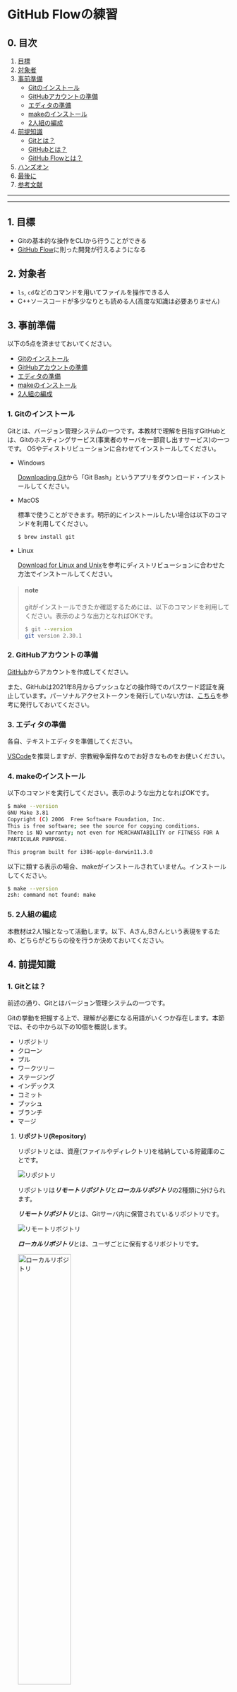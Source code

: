 # GitHub Flowの練習

## 0. 目次

1. [目標](#1-目標)
2. [対象者](#2-対象者)
3. [事前準備](#3-事前準備)
	- [Gitのインストール](#1-gitのインストール)
	- [GitHubアカウントの準備](#2-githubアカウントの準備)
	- [エディタの準備](#3-エディタの準備)
	- [makeのインストール](#4-makeのインストール)
	- [2人組の編成](#5-2人組の編成)
4. [前提知識](#4-前提知識)
	- [Gitとは？](#1-gitとは)
	- [GitHubとは？](#2-githubとは)
	- [GitHub Flowとは？](#3-github-flowとは)
5. [ハンズオン](#5-ハンズオン)
6. [最後に](#6-最後に)
7. [参考文献](#7-参考文献)

---
---

## 1. 目標
- Gitの基本的な操作をCLIから行うことができる
- [GitHub Flow](https://docs.github.com/ja/get-started/quickstart/github-flow)に則った開発が行えるようになる

## 2. 対象者
- `ls`, `cd`などのコマンドを用いてファイルを操作できる人
- C++ソースコードが多少なりとも読める人(高度な知識は必要ありません)

## 3. 事前準備
以下の5点を済ませておいてください。

- [Gitのインストール](#1-gitのインストール)
- [GitHubアカウントの準備](#2-githubアカウントの準備)
- [エディタの準備](#3-エディタの準備)
- [makeのインストール](#4-makeのインストール)
- [2人組の編成](#5-2人組の編成)

### 1. Gitのインストール
  
Gitとは、バージョン管理システムの一つです。本教材で理解を目指すGitHubとは、Gitのホスティングサービス(事業者のサーバを一部貸し出すサービス)の一つです。
OSやディストリビューションに合わせてインストールしてください。

- Windows
  
  [Downloading Git](https://git-scm.com/download/win)から「Git Bash」というアプリをダウンロード・インストールしてください。

- MacOS

  標準で使うことができます。明示的にインストールしたい場合は以下のコマンドを利用してください。
  ```bash
  $ brew install git
  ```

- Linux
  
  [Download for Linux and Unix](https://git-scm.com/download/linux)を参考にディストリビューションに合わせた方法でインストールしてください。
    
> #### note
> gitがインストールできたか確認するためには、以下のコマンドを利用してください。表示のような出力となればOKです。
> ```bash
> $ git --version
> git version 2.30.1
> ```

### 2. GitHubアカウントの準備

[GitHub](https://github.com/)からアカウントを作成してください。

また、GitHubは2021年8月からプッシュなどの操作時でのパスワード認証を廃止しています。パーソナルアクセストークンを発行していない方は、[こちら](https://docs.github.com/ja/authentication/keeping-your-account-and-data-secure/creating-a-personal-access-token)を参考に発行しておいてください。

### 3. エディタの準備

各自、テキストエディタを準備してください。

[VSCode](https://azure.microsoft.com/ja-jp/products/visual-studio-code/)を推奨しますが、宗教戦争案件なのでお好きなものをお使いください。

### 4. makeのインストール

以下のコマンドを実行してください。表示のような出力となればOKです。

```bash
$ make --version
GNU Make 3.81
Copyright (C) 2006  Free Software Foundation, Inc.
This is free software; see the source for copying conditions.
There is NO warranty; not even for MERCHANTABILITY or FITNESS FOR A
PARTICULAR PURPOSE.

This program built for i386-apple-darwin11.3.0
```

以下に類する表示の場合、makeがインストールされていません。インストールしてください。

```bash
$ make --version
zsh: command not found: make
```

### 5. 2人組の編成
本教材は2人1組となって活動します。以下、Aさん,Bさんという表現をするため、どちらがどちらの役を行うか決めておいてください。

## 4. 前提知識
### 1. Gitとは？
前述の通り、Gitとはバージョン管理システムの一つです。

Gitの挙動を把握する上で、理解が必要になる用語がいくつか存在します。本節では、その中から以下の10個を概説します。

- リポジトリ
- クローン
- プル
- ワークツリー
- ステージング
- インデックス
- コミット
- プッシュ
- ブランチ
- マージ

1. **リポジトリ(Repository)**
  
    リポジトリとは、資産(ファイルやディレクトリ)を格納している貯蔵庫のことです。
    
    <img src="https://github.com/Lium1126/github-practice-images/blob/main/repository.png" alt="リポジトリ" title="リポジトリ">
    
    リポジトリは***リモートリポジトリ***と***ローカルリポジトリ***の2種類に分けられます。
    
    ***リモートリポジトリ***とは、Gitサーバ内に保管されているリポジトリです。
    
    <img src="https://github.com/Lium1126/github-practice-images/blob/main/remote-repository.png" alt="リモートリポジトリ" title="リモートリポジトリ">
    
    ***ローカルリポジトリ***とは、ユーザごとに保有するリポジトリです。
    
    <img src="https://github.com/Lium1126/github-practice-images/blob/main/local-repository.png" alt="ローカルリポジトリ" title="ローカルリポジトリ" style="width: 50%;">
    
    ユーザは、ローカルリポジトリ内で作業を行い、その変更をリモートリポジトリに反映させることで変更点を共有します。

2. **クローン(Clone)**
    
    クローンとは、リモートリポジトリをローカルリポジトリに複製する操作です。
    
    通常、最初のみ行います。
    
    <img src="https://github.com/Lium1126/github-practice-images/blob/main/clone.png" alt="クローン" title="クローン" style="width: 50%;">
    
3. **プル(Pull)**

    プルとは、リモートリポジトリにある、持っていないファイルや他の誰かが更新したファイルをローカルリポジトリに反映させる操作です。すなわち、「自分のローカル環境を共有されているものの最新版に揃える」というような認識です。
    
    <img src="https://github.com/Lium1126/github-practice-images/blob/main/pull-1.png" alt="プル1" title="プル1" style="width: 50%;">
    
    ---
    
    <img src="https://github.com/Lium1126/github-practice-images/blob/main/pull-2.png" alt="プル2" title="プル2" style="width: 50%;">
    
    **先述のクローンはリモートリポジトリの内容を丸ごと複製するのに対し、プルは差分のみを更新します。**
    
    > topic
    > 
    > これに比べ、リモートリポジトリの最新情報の取得のみを行い、ファイルの更新を行わない操作をフェッチ(Fetch)と呼びます。
    > 本当にプルして良い状態か調べるときなどに使用します。

4. **ワークツリー(Working tree)**

    ワークツリーとは、作業しているディレクトリのことです。

5. **ステージング(Staged)**

    ステージングを理解する前に、Gitは変更を管理するファイルと管理しないファイルを指定できるということを知っておきましょう。
    
    Gitで変更を管理することを`track(追跡)`、しないことを`untrack`と呼びます。
    
    追跡されているファイルは以下の3つの状態のいずれかとなります。
    
    | 状態 | 内容 |
    | --- | --- |
    | Unmodified | 変更されていないファイル |
    | Modified | 変更されたファイル |
    | Staged | Commit対象のファイル |

    `Modified`のファイルを`Staged`の状態にすることをステージングと呼びます。ステージングされたファイルは、後述のインデックスに登録されます。

6. **インデックス(Index)**

    ワークツリーとは、作業しているディレクトリのことでした。それに対しインデックスは、ワークツリーとローカルリポジトリの中間に位置する場所です。ローカルリポジトリに反映させるファイルが格納されます。
    
    このインデックスが存在することにより、余分なファイルをコミットせずに済んだり、ファイルの一部だけの変更を記録してコミットすることができます。
    
    <img src="https://github.com/Lium1126/github-practice-images/blob/main/index.png" alt="インデックス" title="インデックス" style="width: 60%;">

7. **コミット(Commit)**

    インデックスの状態をローカルリポジトリに反映させる操作です。すなわち、施した編集をローカルリポジトリに記録する操作です。
    
    コミットを実行すると、編集した日時が記されたファイルやコミットごとのIDが生成されます。これらは時系列順に格納され、管理されます。
    
    > topic
    > 
    > もし「以前の状態に戻したい」という状況になった際には、このIDを指定することで、そのコミット時点の状態まで戻すことができます。
    
    コミットを実行する際に編集が記録されるファイルは、インデックスのファイルのみです。したがって、ステージングとはコミットするファイルを指定する操作であると言い換えることができます。
    
    <img src="https://github.com/Lium1126/github-practice-images/blob/main/commit.png" alt="コミット" title="コミット" style="width: 60%;">
        
8. **プッシュ(Push)**

    プッシュとは、ローカルリポジトリにあるファイルをリモートリポジトリに反映する操作です。
    
    ワークツリーで作業した内容をステージングによってインデックスに仮登録し、その後コミットでローカルリポジトリに反映した後、他の人へ変更を共有するためにプッシュするという流れが一般的です。
    
    <img src="https://github.com/Lium1126/github-practice-images/blob/main/push.png" alt="プッシュ" title="プッシュ" style="width: 60%;">
    
    > topic
    > 
    > ここまでで、図の左のユーザは無事変更点を共有することができました。右のユーザがその変更点を取得するためには、前述のプルをすればよいということになります。
    > 
    > <img src="https://github.com/Lium1126/github-practice-images/blob/main/pull-3.png" alt="プル3" title="プル3" style="width: 60%;">

9. **ブランチ(Branch)**

    ブランチとは、編集履歴を分岐させる機能です。これにより**あるブランチの編集が他のブランチに影響を及ぼさない**という状況を作ることができます。
    
    > topic
    > 
    > ブランチは、あるブランチのある時点から切り出して作成(分岐)するため、ブランチを作ることを俗に「ブランチを切る」と表現します。
    
    図は、`main`という名前のブランチから`fix/a`という名前のブランチを作成している例です。ブランチを切ると他ブランチに編集の影響を及ぼさないため、`main`ブランチは`fix/a`ブランチに加えた変更がなされません。
    
    これにより、`fix/a`ブランチは`main`ブランチから独立して開発を進めることができます。
    
    <img src="https://github.com/Lium1126/github-practice-images/blob/main/branch-1.png" alt="ブランチを切る" title="ブランチを切る" style="width: 50%;">

10. **マージ(Merge)**

    ブランチを分岐元となった他のブランチに併合する操作をマージと呼びます。
    
    図では、マージを行なったことにより、`main`ブランチに`fix/a`ブランチの変更が反映されました。
    
    <img src="https://github.com/Lium1126/github-practice-images/blob/main/branch-2.png" alt="マージ" title="マージ" style="width: 60%;">

### 2. GitHubとは？

GitHubは、Gitを利用するホスティングサービスの一つです。

### 3. GitHub Flowとは？

GitHub Flowとは、GitHubを用いた効率的なチーム開発のために策定されたワークフローの一つです。ワークフローってなに？という方はひとまず、業務活動をパターン化するためのルールや規約だと思ってください。

GitHub Flowでは、常に遵守されなければならない6つのルールとして、以下を定めています。

1. `main`ブランチのものは何であれデプロイ可能である
2. 新しい何かに取り組む際は、説明的な名前のブランチを`main`から作成する（例: new-oauth2-scopes）
3. 作成したブランチにローカルでコミットし、サーバー上の同じ名前のブランチにも定期的に作業内容をpushする
4. フィードバックや助言が欲しい時、ブランチをマージしてもよいと思ったときは、プルリクエストを作成する
5. 他の誰かがレビューをして機能にOKを出してくれたら、あなたはコードを`main`へマージすることができる
6. マージをして`main`へpushしたら、直ちにデプロイをする

> note
> 
> GitHub Flowの規約を調べると、デフォルトのブランチ名は`master`と表記されています。
> しかしGitHubは、IT業界の標準に合わせて2020年頃にデフォルトブランチの名前を`master`から`main`に変更しました。その後、この変更はGitHubに限らずGitLabなどのサービスでも行われ、現在主流のデフォルトブランチ名は`main`となっています。
> この流れを受け、本教材はデフォルトブランチを`main`として話を進めています。

それぞれ見ていきましょう。

1. `main`ブランチのものは何であれデプロイ可能である

    **GitHub Flowで、最も重要なルールです。**

    `main`ブランチとは、リポジトリが作られた最初の段階から存在する大元のブランチです。

    また、デプロイとは「本番環境でプログラムを動作させ、ユーザに使ってもらえる状態にする」などを含めた、ソフトウェアを利用できるようにすること全般を指す言葉です。
    
    すなわち、このルールは、**`main`ブランチは常にバグを含まないものにしろ**というような意味合いとなります。

2. 新しい何かに取り組む際は、説明的な名前のブランチを`main`から作成する（例: new-oauth2-scopes）

    ここでいう新しい何かとは、新機能追加やバグ修正などの開発作業です。
    
    このルールにより、開発者は「`main`ブランチから作成したブランチにて作業を行い、`main`ブランチにマージする」というシンプルな活動をとることになります。
    
    また、作業用ブランチを作成する際には、そのブランチがどのような作業を目的としているか分かりやすいブランチ名をつけるよう決められています。
    
    > topic
    > 
    > 作業用ブランチ名に関して、「説明的な名前をつけること」とだけ記されており、命名規則は設けられていません。

3. 作成したブランチにローカルでコミットし、サーバー上の同じ名前のブランチにも定期的に作業内容をpushする

    簡単に言えば「作業用ブランチは定期的にプッシュしなさい」というものです。

4. フィードバックや助言が欲しい時、ブランチをマージしてもよいと思ったときは、プルリクエストを作成する

    プルリクエストとは、GitHub上で「このプログラムで大丈夫そうですか？」「誰か動作確認してくれませんか？」というように、他者にアドバイスやレビューを依頼する機能です。
    
5. 他の誰かがレビューをして機能にOKを出してくれたら、あなたはコードを`main`へマージすることができる

    ここでいうレビューとは、ルール4で作成したプルリクエストに集まった評価です。
    
    このルールにより、全ての変更点(新機能やバグ修正)は第3者の確認があった後に反映(マージ)されます。
    
    > topic
    > 
    > このとき、「〇〇人OKを出したらマージしてよい」といったような規定は設けられていません。
    > 何人以上や、どういった役職の人が承認したらマージできるのかといったようなルールは組織ごとに策定してください。

6. マージをして`main`へpushしたら、直ちにデプロイをする

    全ての作業用ブランチは`main`ブランチから作成されるため(ルール2)、`main`ブランチは常に最新の状態でなければなりません。
    
<img src="https://github.com/Lium1126/github-practice-images/blob/main/github-flow.png" alt="GitHub Flow" title="GitHub Flow" style="width: 60%;">

> note
> 
> より詳しく理解したい人は、　[https://gist.github.com/Gab-km/3705015](https://gist.github.com/Gab-km/3705015)を読むことをお勧めします。

## 5. ハンズオン

> note
> 
> 以降、`<>`で囲まれた情報は適宜置き換えてください。例えば
> ```bash
> $ git config --global user.name '<あなたのユーザ名>'
> ```
> は、筆者の場合
> ```bash
> $ git config --global user.name 'Lium1126'
> ```
> となります。

### 1. [Aさん]リポジトリのフォーク

Aさんはこのリポジトリをフォークしてください。

下図の「Fork」をクリックします。

<img src="https://github.com/Lium1126/github-practice-images/blob/main/fork.png" alt="フォーク" title="フォーク" style="border: solid 1px gray;">

> note
> 
> フォークとは、Gitサーバ上のリポジトリを自分のリモートリポジトリに複製する操作です。よって、
> `<AさんのGitHubアカウント名>/github-practice`というリモートリポジトリが作成されます。以降は、このリポジトリに対して操作を行うことになります。

###### スターも付けていただけると励みになります...

フォークを行ったら、Aさんのgithub-practiceリポジトリにBさんがアクセスできるよう設定します。

Aさんはhttps://github.com/<AさんのGitHubアカウント名>/github-practice/にアクセスしてください。

次に、下図の赤く囲んでいる「Settings」をクリックしてください。

<img src="https://github.com/Lium1126/github-practice-images/blob/main/settings.png" alt="フォーク" title="フォーク" style="border: solid 1px gray;">

移った先のページで、「Manage access」をクリックしてください。認証を求められた場合は、パスワードを用いてログインしてください。

<img src="https://github.com/Lium1126/github-practice-images/blob/main/manage-access.png" alt="フォーク" title="フォーク" style="border: solid 1px gray;">

さらに、下図で囲った「Add people」から、BさんのGitHubアカウント名で検索し、このリポジトリに対してアクセス権を持つユーザとして追加してください。

<img src="https://github.com/Lium1126/github-practice-images/blob/main/add-people.png" alt="フォーク" title="フォーク" style="border: solid 1px gray;">

上記の操作が行われると、Bさんのメールアドレスに招待メールが届きます。メールの「View invitation」をクリックしてください。これで、BさんがAさんのgithub-practiceリポジトリに対するアクセス権限を得られます。

### 2. [両者]Git設定の確認

以下のコマンドを実行して、出力に下記の表示が含まれているか確認してください。

```bash
$ git config -l
user.email=<あなたのメールアドレス>
user.name=<あなたのGitHubアカウント名>
```

上記の表示が得られない場合、お使いの環境にGitアカウントの設定がされていません。

その場合、以下のコマンドで設定してください。

```bash
$ git config --global user.name '<自分の名前>'
$ git config --global user.email '<自分のメールアドレス>'
```

例えば、筆者の場合は以下のようにします。

```bash
$ git config --global user.name 'Lium1126'
$ git config --global user.email 'yosi.4sya@gmail.com'
```

> topic
> 
> `--global`オプションを指定することで、あらゆるリポジトリでこの設定が反映されるようにします。

### 3. [両者]リポジトリのクローン

任意のディレクトリに、フォークしたリポジトリをクローンします。

以下のコマンドを実行してください。

```bash
$ mkdir github_flow_handson
$ cd github_flow_handson
$ git clone https://github.com/<AさんのGitHubアカウント名>/github-practice.git
Cloning into 'github-practice'...
remote: Enumerating objects: 50, done.
remote: Counting objects: 100% (50/50), done.
remote: Compressing objects: 100% (47/47), done.
remote: Total 50 (delta 21), reused 17 (delta 2), pack-reused 0
Receiving objects: 100% (50/50), 17.81 KiB | 1.48 MiB/s, done.
Resolving deltas: 100% (21/21), done.
$ ls
github-practice
$ cd github-practice
```

クローンが完了すると、リモートリポジトリにあるファイルが複製され、ローカルリポジトリが作成されます。

> note
> 
> 空のローカルリポジトリを作成したい場合は、
> ```bash
> $ git init
> ```
> コマンドを利用します。これを使用した場合、プッシュ時にリモートリポジトリを作成します。

ファイルが正しく複製されたか確認してください。

```bash
$ ls
Makefile   README.md  doc        main.cpp   search.cpp search.hpp sort.cpp   sort.hpp
```

### 4. [両者]内容の確認

クローンしたリポジトリには、既にプログラムを作成してあります。

少し中身を見てみましょう。

**main.cpp**内の`main`関数は以下のようになっています。

```c++
#define FIRST_TARGET 38
#define SECOND_TARGET 75

int main(const int argc, const char *argv[])
{
	vector<int> data{29, 48, 70, 34, 92, 64, 26, 100, 15, 20, 82, 24, 79, 99, 87, 38, 14, 45, 94, 8};

	cout << endl
		 << "Before sort" << endl;
	cout << "---------------------------------------------------------------" << endl;
	printData(data);
	cout << endl;

	data = github_practice::sort(data);
	cout << "After sort" << endl;
	cout << "---------------------------------------------------------------" << endl;
	printData(data);
	cout << endl;

	cout << "Search for " << FIRST_TARGET << endl;
	cout << "---------------------------------------------------------------" << endl;
	if (github_practice::search(data, FIRST_TARGET))
		cout << FIRST_TARGET << " is found!" << endl;
	else
		cout << FIRST_TARGET << " is not found!" << endl;
	cout << endl;

	cout << "Search for " << SECOND_TARGET << endl;
	cout << "---------------------------------------------------------------" << endl;
	if (github_practice::search(data, SECOND_TARGET))
		cout << SECOND_TARGET << " is found!" << endl;
	else
		cout << SECOND_TARGET << " is not found!" << endl;
	cout << endl;

	return 0;
}
```

main.cppでは、配列dataを準備し一度内容を表示、その後ソートして同様に表示しています。その後、「38」と「75」がdataの中に含まれているか探索しています。

ソートしている`sort`関数は**sort.cpp**に記述されており、***バブルソート***が実装されています。

```c++
std::vector<int> sort(std::vector<int> data)
{
  for (int i = 0; i < data.size() - 1; i++)
  {
    for (int j = data.size() - 1; j > i; j--)
    {
      if (data[j] < data[j - 1])
      {
        int tmp = data[j];
        data[j] = data[j - 1];
        data[j - 1] = tmp;
      }
    }
  }
  return data;
}
```

また、指定した値を探索する`search`関数は**search.cpp**に実装されており、***線形探索***で実装されています。

```c++
bool search(std::vector<int> data, int target)
{
  for (int x : data)
  {
    if (x == target)
      return true;
  }

  return false;
}
```

プログラムを実行してみましょう。

以下のコマンドを実行し、表示のような出力が得られれば正しくプログラムが動作しています。

```bash
$ make
Before sort
---------------------------------------------------------------
29 48 70 34 92 64 26 100 15 20 82 24 79 99 87 38 14 45 94 8

After sort
---------------------------------------------------------------
8 14 15 20 24 26 29 34 38 45 48 64 70 79 82 87 92 94 99 100

Search for 38
---------------------------------------------------------------
38 is found!

Search for 75
---------------------------------------------------------------
75 is not found!
```

### 5. [Aさん]ブランチの作成

ここから、Aさんがこのプログラムに対して改修作業を行うという想定でハンズオンを行います。

GitHub Flowでは、まず`main`ブランチから作業用ブランチを作成することから改修作業が始まります。

まずは、今どのブランチにいるのか確認しましょう。

```bash
$ git branch
* main
```

`git branch`は、ローカルリポジトリ内のブランチ一覧と、今いるブランチを表示します。<s>*</s>の付いているブランチが現在いるブランチです。

ブランチを作成するには、以下のコマンドを使用します。このコマンドを実行すると、今いるブランチから分岐した新しいブランチが作成されます。

```bash
$ git branch <新しいブランチ名>
```

ここでは、以下のようなブランチ名で新たなブランチを作成しましょう。

```bash
$ git branch fix-bubble-sort
```

> topic
> 
> GitHub Flow以外のワークフローには、ブランチ名を規定しているものもあります。
> 詳しくは、[Git Flow](https://qiita.com/KosukeSone/items/514dd24828b485c69a05)や[Issueドリブン開発](https://gist.github.com/Enchan1207/0ea2c7a7d6a3c16aea5683435d1972f8)について学習してください。

ブランチが作成されたことを確認します。
```bash
$ git branch
  fix-bubble-sort
* main
```

`fix-bubble-sort`ブランチが作成されたことは確認できましたが、ユーザがいるブランチは`main`ブランチのままです。ブランチの切り替えは以下のコマンドを利用します。

```bash
$ git checkout <ブランチ名>
```

作業を行うのは`fix-bubble-sort`ブランチですから、以下のコマンドを実行してブランチを切り替えてください。

```bash
$ git checkout fix-bubble-sort
Switched to branch 'fix-bubble-sort'
$ git branch
* fix-bubble-sort
  main
```

`git branch`コマンドの表示にて、`fix-bubble-sort`ブランチに<s>*</s>が付されていることが確認できたら成功です。

### 6. [Aさん]ソートアルゴリズムの変更

作業用ブランチを作成することができたため、ここからAさんにプログラムを改修してもらいます。しかし、プログラミングは本教材の本質ではないため、具体的な編集作業は**コピー&ペースト**のみとします。

<a href="https://github.com/Lium1126/github-practice/blob/main/doc/sort.md" target="_blank" rel="noopener noreferrer">ソートアルゴリズム集</a>にいくつかのソートアルゴリズムの例を示しています。

エディタを使って、**sort.cpp**の`sort`関数を、<a href="https://github.com/Lium1126/github-practice/blob/main/doc/sort.md" target="_blank" rel="noopener noreferrer">ソートアルゴリズム集</a>のバケットソートに書き換えてください(コピー&上書きペーストで構いません)。

プログラムの変更ができたら、正しく動作することを確認してください。

```bash
$ make
Before sort
---------------------------------------------------------------
29 48 70 34 92 64 26 100 15 20 82 24 79 99 87 38 14 45 94 8

After sort
---------------------------------------------------------------
8 14 15 20 24 26 29 34 38 45 48 64 70 79 82 87 92 94 99 100

Search for 38
---------------------------------------------------------------
38 is found!

Search for 75
---------------------------------------------------------------
75 is not found!
```

> topic
> 
> このように、関数の外部仕様と内部仕様を分離することで、変更の影響が他に及ばないようにすることがチーム開発では重要です。今回の例では、main.cppに影響を及ぼさず、sort.cppを改修することができました。

### 7. [Aさん]コミット

変更を加えたファイルの状態を確認してみましょう。

```bash
$ git status
On branch fix-bubble-sort
Changes not staged for commit:
  (use "git add <file>..." to update what will be committed)
  (use "git restore <file>..." to discard changes in working directory)
	modified:   sort.cpp

no changes added to commit (use "git add" and/or "git commit -a")
```

すると、**sort.cpp**が`Modified（編集済み）`となっていることがわかります。「Changes not staged for commit(変更はコミットのためのステージングがなされていません)」という表記から分かるように、**sort.cpp**は`Staged`ではありません。(赤い字であることからも、`Staged`でないことを判断できます)

変更をコミットするためには、ステージングをしてインデックスに登録しなければなりませんでした。そこで、以下のコマンドで**sort.cpp**をステージングします。

```bash
$ git add sort.cpp
```

ここでは何も表示されませんが、再度確認すると**sort.cpp**が`Staged`になっていることが確認できます。

```bash
$ git status
On branch fix-bubble-sort
Changes to be committed:
  (use "git restore --staged <file>..." to unstage)
	modified:   sort.cpp
```

> topic
> 
> `git add`コマンドは、`git add -A`とすると「`Untrack`や`Unmodified`の全てのファイルを一括でステージングする」ということができます。
> しかし、不要なファイルまでステージングしてしまうといったリスクがあるため、乱用に注意してください。

ここまでで、**sort.cpp**がインデックスに登録され、コミットの準備が整いました。コミットしてみましょう。

```bash
$ git commit
```

上記コマンドを実行すると、エディタが起動してコミットメッセージの入力が求められます。

```bash
<任意のコミットメッセージ>

# Please enter the commit message for your changes. Lines starting
# with '#' will be ignored, and an empty message aborts the commit.
#
# Date:   Thu Nov 18 17:30:35 2021 +0900
#
# On branch fix-bubble-sort
#
# Initial commit
#
# Changes to be committed:
#   new file:   sort.cpp
#
```

コミットメッセージを入力し、ファイルを保存すればコミット完了です。

> note
> 
> コミットメッセージとは、そのコミットがどのような変更を加えたのか、なぜその変更を加えたのかを表すコメントです。
> 変更履歴を辿ったり、以前のバージョンに戻したりするときの目印として活用します。

> topic
> 
> `git commit`コマンドは、`-m`オプションを利用することでエディタを起動せずにコミットすることができます。書式は以下の通りです。
> ```bash
> $ git commit -m "<任意のコミットメッセージ>"
> ```

コミットの履歴が残されていることを確認します。

```bash
$ git log
commit <コミットID> (HEAD -> fix-bubble-sort)
Author: <AさんのGitHubアカウント名> <<Aさんのメールアドレス>>
Date:   Thu Nov 18 17:30:35 2021 +0900

    <コミットメッセージ>
```

`git show`コマンドを実行すると、直前の変更の差分を確認することができます。`+`の部分が追加された箇所、`-`の部分が削除された箇所です。

```bash
$ git show
```

### 8. [Aさん]プッシュ

ローカルリポジトリにコミットできたので、リモートリポジトリに変更を反映しましょう。

プッシュと同時に現在のブランチをリモートリポジトリにも作成します。

```bash
$ git push --set-upstream origin <ブランチ名>
```

変更を加えたブランチは`fix-bubble-sort`であったので、以下のコマンドを実行することになります。

```bash
$ git push --set-upstream origin fix-bubble-sort
```

> note
> 
> すでにリモートリポジトリにブランチが作成されている場合は
> ```bash
> $ git push
> ```
> を利用することができます。

### 9. [Aさん]プルリクエスト作成

https://github.com/<AさんのGitHubアカウント名>/github-practice/にアクセスし、下図に示すような「Compare & pull request」をクリックします。

<img src="https://github.com/Lium1126/github-practice-images/blob/main/pull-request.png" alt="プルリクエスト作成" title="プルリクエスト作成" style="border: solid 1px gray;">

上記のような表記が見られない場合は、下図の「Pull Requests」タブから「New pull request」をクリックしてください。

<img src="https://github.com/Lium1126/github-practice-images/blob/main/pull-request-tab.png" alt="プルリクエスト作成" title="プルリクエスト作成" style="border: solid 1px gray;">


<strong>差分比較画面で、マージ先(「←」の左側)を、必ず「Lium1126/github-practice・main」から「<AさんのGitHubアカウント名>/github-practice・main」に変更してください。</strong>
	
その後、マージ元(「←」の右側)が「<AさんのGitHubアカウント名>/github-practice・fix-bubble-sort」となっていることを確認してください。上記2項目を確認したら、「Create pull request」をクリックします。

<img src="https://github.com/Lium1126/github-practice-images/blob/main/compare-dst.png" alt="プルリクエスト作成" title="プルリクエスト作成" style="border: solid 1px gray;">

下図のようにコメントを入力し、プルリクエストを作成します。

<img src="https://github.com/Lium1126/github-practice-images/blob/main/pull-request-comment.png" alt="プルリクエストコメント入力" title="プルリクエストコメント入力" style="border: solid 1px gray;">

### 10. [Bさん]レビュー

リモートリポジトリの`fix-bubble-sort`ブランチからプルして、動作確認を行います。

リモートリポジトリに`fix-bubble-sort`ブランチが作られたという変更をローカルブランチに反映するため、フェッチします。

```bash
$ git fetch
```

リモートリポジトリのブランチから、ローカルブランチを作成するには以下のコマンドを実行します。

```bash
$ git branch <ローカルブランチ名> <リモートブランチ名>
```

よって、以下のコマンドを実行します。

```bash
$ git branch fix-bubble-sort origin/fix-bubble-sort
```

ブランチを移動し、動作確認を行います。

```bash
$ git branch
  fix-bubble-sort
* main
$ git checkout fix-bubble-sort
$ git branch
* fix-bubble-sort
  main
$ make
Before sort
---------------------------------------------------------------
29 48 70 34 92 64 26 100 15 20 82 24 79 99 87 38 14 45 94 8

After sort
---------------------------------------------------------------
8 14 15 20 24 26 29 34 38 45 48 64 70 79 82 87 92 94 99 100

Search for 38
---------------------------------------------------------------
38 is found!

Search for 75
---------------------------------------------------------------
75 is not found!
```

動作確認ができたら、コードレビューをしましょう。**sort.cpp**の`sort`関数が正しく変更されているか確認してください。

確認ができたら、下図のようなコメントをつけて承認の意思を表しましょう。

<img src="https://github.com/Lium1126/github-practice-images/blob/main/LGTM.png" alt="GLTM" title="LGTM" style="border: solid 1px gray;">

> topic
> 
> LGTMとは、「Looks Good To Mee(私目線OKよ)」という意味です。プルリクエスト承認時の慣習となっている掛け声です。
> しかし、「とりあえずこれ言っておけばいいだろ」という思考停止に陥りやすいとして、この言葉を問題視する声も多くあります。

### 11. [Aさん]マージ

Bさんからの承認を得ることができたら、マージすることができます。

下図のボタンをクリックし、`main`ブランチにマージしましょう。

<img src="https://github.com/Lium1126/github-practice-images/blob/main/merge-pull-request.png" alt="プルリクエストマージ" title="プルリクエストマージ" style="border: solid 1px gray;">

### 12. [両者]プル

ここまでで、リモートリポジトリの`main`ブランチに変更を加えることができました。

最新の`main`リモートブランチを追跡するために、ローカルブランチにプルしましょう。

まず、`main`ブランチにいない場合は、`main`ブランチに切り替えます。

```bash
$ git branch
* fix-bubble-sort
  main
$ git checkout main
$ git branch
  fix-bubble-sort
* main
```

> note
> 
> 不要になったローカルブランチを削除しても構いません。ブランチを削除するコマンドは以下の通りです。
> ```bash
> $ git branch -d <ブランチ名>
> ```
> 
> よって、`fix-bubble-sort`ブランチを削除する場合は
> ```bash
> $ git branch -d fix-bubble-sort
> ```
> を実行します。

`main`ブランチに切り替えたら、リモートリポジトリの最新状態をプルしましょう。

```bash
$ git pull
```

**sort.cpp**の`sort`関数が、バブルソートから以下のように変更されていれば、Aさんの編集が正しく共有されています。

```c++
std::vector<int> sort(std::vector<int> data)
{

	// calculate bucket size
	int bucket_size = data[0];
	for (int i = 1; i < data.size(); i++)
	{
		if (data[i] > bucket_size)
		{
			bucket_size = data[i];
		}
	}
	bucket_size += 1;

	// create empty buckets
	std::vector<int> bucket[bucket_size];

	// put data elements into buckets depending on the value
	for (int i = 0; i < data.size(); i++)
	{
		bucket[data[i]].push_back(data[i]);
	}

	// concatenate all buckets into data
	int id = 0;
	for (int i = 0; i < bucket_size; i++)
	{
		for (int j = 0; j < bucket[i].size(); j++)
		{
			data[id++] = bucket[i][j];
		}
	}

	return data;
}
```

### 13. [Bさん]ブランチの作成

続いて、Bさんも同様に改修作業を行います。

まずは作業用ブランチを作成しましょう。本節では、作業用ブランチを`fix-bucket-sort`とします。

```bash
$ git branch
* main
$ git branch fix-bucket-sort
$ git branch
  fix-bucket-sort
* main
$ git checkout fix-bucket-sort
Switched to branch 'fix-bucket-sort'
```

### 14. [Bさん]ソートアルゴリズムの変更

エディタを使って、**sort.cpp**の`sort`関数を、<a href="https://github.com/Lium1126/github-practice/blob/main/doc/sort.md" target="_blank" rel="noopener noreferrer">ソートアルゴリズム集</a>のシェルソートにコピー&上書きペーストしてください。

ソートアルゴリズムを変更したら、動作確認してください。

```bash
$ make
Before sort
---------------------------------------------------------------
29 48 70 34 92 64 26 100 15 20 82 24 79 99 87 38 14 45 94 8

After sort
---------------------------------------------------------------
8 14 15 20 24 26 29 34 38 45 48 64 70 79 82 87 92 94 99 100

Search for 38
---------------------------------------------------------------
38 is found!

Search for 75
---------------------------------------------------------------
75 is not found!
```

### 15. [Bさん]コミット

バケットソートからシェルソートへの変更をローカルリポジトリに登録するため、ステージングします。

まずは**sort.cpp**の状態を確認します。

```bash
$ git status
On branch fix-bucket-sort
Changes not staged for commit:
  (use "git add <file>..." to update what will be committed)
  (use "git restore <file>..." to discard changes in working directory)
	modified:   sort.cpp
	
no changes added to commit (use "git add" and/or "git commit -a")
```

**sort.cpp**が`Modified`であることが確認できたら、ステージングを行います。

```bash
$ git add sort.cpp
$ git status
On branch fix-bucket-sort
Changes to be committed:
  (use "git restore --staged <file>..." to unstage)
	modified:   sort.cpp
```

**sort.cpp**が`Staged`になったら、コミットします。

```
$ git commit -m "<コミットメッセージ>"
[fix-bucket-sort fa826f1] <コミットメッセージ>
 1 file changed, 10 insertions(+), 6 deletions(-)
```

コミットの履歴が残されていることを確認します。

```bash
$ git log
commit <コミットID> (HEAD -> fix-bucket-sort)
Author: <BさんのGitHubアカウント名> <<Bさんのメールアドレス>>
Date:   Thu Nov 18 17:30:35 2021 +0900

    <コミットメッセージ>
```

直近のコミットの変更点を確認します。

```bash
$ git show
```

`sort`関数が書き換えられていることが確認できましたか？

### 16. [Bさん]プッシュ

正しく編集・コミットできたら、リモートリポジトリに対してプッシュしましょう。

`fix-bucket-sort`ブランチをリモートリポジトリにも作成し、そこにプッシュします。

```bash
$ git push --set-upstream origin fix-bucket-sort
```

### 17. [Bさん]プルリクエスト作成

https://github.com/<AさんのGitHubアカウント名>/github-practice/にアクセスし、プルリクエストを作成してください。

この際も、<strong>マージ先(「←」の左側)を「Lium1126/github-practice・main」から「<AさんのGitHubアカウント名>/github-practice・main」に変更することを忘れないでください。</strong>
	    
また、マージ元(「←」の右側)が「<AさんのGitHubアカウント名>/github-practice・fix-bucket-sort」となっていることを確認してください。

<img src="https://github.com/Lium1126/github-practice-images/blob/main/compare-dst.png" alt="プルリクエスト作成" title="プルリクエスト作成" style="border: solid 1px gray;">

### 18. [Aさん]レビュー

Bさんがプッシュした変更点をプルし、動作確認を行いましょう。

```bash
$ git fetch
$ git branch fix-bucket-sort origin/fix-bucket-sort
$ git branch
  fix-bucket-sort
* main
$ git checkout fix-bucket-sort
$ make
Before sort
---------------------------------------------------------------
29 48 70 34 92 64 26 100 15 20 82 24 79 99 87 38 14 45 94 8

After sort
---------------------------------------------------------------
8 14 15 20 24 26 29 34 38 45 48 64 70 79 82 87 92 94 99 100

Search for 38
---------------------------------------------------------------
38 is found!

Search for 75
---------------------------------------------------------------
75 is not found!
```

動作確認が完了したら、**sort.cpp**の`sort`関数が正しく変更されているか確認してください。

確認できたら、プルリクエストにレビューコメントをつけましょう。

### 19. [Bさん]マージ

Aさんから承認されたら、マージしましょう。

### 20. [両者]プル

両者プルして、ローカル`main`ブランチを最新のリモート`main`ブランチで更新します。

```bash
$ git branch
* fix-bucket-sort
  main
$ git checkout main
Switched to branch 'main'
$ git branch
  fix-bucket-sort
* main
$ git pull
```

**sort.cpp**の`sort`関数が以下のように変更されているか確認してください。

```c++
std::vector<int> sort(std::vector<int> data)
{
	for (int h = data.size() / 2; h > 0; h /= 2)
	{
		for (int i = h; i < data.size(); i += 1)
		{
			int k = data[i];

			int j;
			for (j = i; j >= h && data[j - h] > k; j -= h)
			{
				data[j] = data[j - h];
			}

			data[j] = k;
		}
	}

	return data;
}
```

### 21. コンフリクト

チーム開発では、コンフリクト(競合)という事象が起こることがあります。

コンフリクトとは、**複数人の変更箇所が重複してしまい、マージすると誰かしらの変更が失われてしまう**という状態です。

コンフリクトが起きた場合、人力で対処しなくてはなりません。

## 6. 最後に

今回取り上げたGitHub Flowの他にも、ワークフローはたくさんあります。また、これらのワークフローを基にした開発フローが数多く存在します。

色々な方法を身につけ、効率良いチーム開発ライフを送れることを願っております。

## 7. 参考文献
> [GitHub 入門 - IIJ Bootcamp](https://iij.github.io/bootcamp/development/github/)
> 
> [サル先生のGit入門](https://backlog.com/ja/git-tutorial/)

